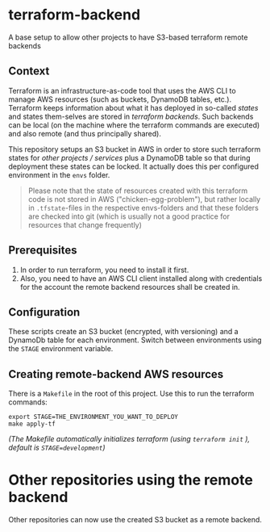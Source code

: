 # terraform-backend
A base setup to allow other projects to have S3-based terraform remote backends

## Context
Terraform is an infrastructure-as-code tool that uses the AWS CLI to manage AWS resources (such as buckets, DynamoDB tables, etc.). Terraform keeps information about what it has deployed in so-called _states_ and states them-selves are stored in _terraform backends_. Such backends can be local (on the machine where the terraform commands are executed) and also remote (and thus principally shared).

This repository setups an S3 bucket in AWS in order to store such terraform states for _other projects / services_ plus a DynamoDB table so that during deployment these states can be locked. It actually does this per configured environment in the `envs` folder.

> Please note that the state of resources created with this terraform code is not stored in AWS ("chicken-egg-problem"), but rather locally in `.tfstate`-files in the respective envs-folders and that these folders are checked into git (which is usually not a good practice for resources that change frequently)

## Prerequisites
1. In order to run terraform, you need to install it first. 
2. Also, you need to have an AWS CLI client installed along with credentials for the account the remote backend resources shall be created in.

## Configuration
These scripts create an S3 bucket (encrypted, with versioning) and a DynamoDb table for each environment. Switch between environments using the `STAGE` environment variable. 

## Creating remote-backend AWS resources
There is a `Makefile` in the root of this project. Use this to run the terraform commands:

```
export STAGE=THE_ENVIRONMENT_YOU_WANT_TO_DEPLOY
make apply-tf
```

_(The Makefile automatically initializes terraform (using `terraform init` ), default is `STAGE=development`)_

# Other repositories using the remote backend
Other repositories can now use the created S3 bucket as a remote backend. 

